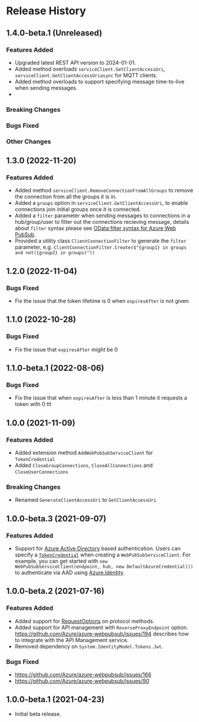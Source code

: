 # Release History

## 1.4.0-beta.1 (Unreleased)

### Features Added

- Upgraded latest REST API version to 2024-01-01.
- Added method overloads `serviceClient.GetClientAccessUri`, `serviceClient.GetClientAccessUriasync` for MQTT clients.
- Added method overloads to support specifying message time-to-live when sending messages.
- 
### Breaking Changes

### Bugs Fixed

### Other Changes

## 1.3.0 (2022-11-20)

### Features Added

- Added method `serviceClient.RemoveConnectionFromAllGroups` to remove the connection from all the groups it is in.
- Added a `groups` option in `serviceClient.GetClientAccessUri`, to enable connections join initial groups once it is connected.
- Added a `filter` parameter when sending messages to connections in a hub/group/user to filter out the connections recieving message, details about `filter` syntax please see [OData filter syntax for Azure Web PubSub](https://aka.ms/awps/filter-syntax).
- Provided a utility class `ClientConnectionFilter` to generate the `filter` parameter, e.g. `ClientConnectionFilter.Create($"{group1} in groups and not({group2} in groups)"))`

## 1.2.0 (2022-11-04)

### Bugs Fixed

- Fix the issue that the token lifetime is 0 when `expiresAfter` is not given.

## 1.1.0 (2022-10-28)

### Bugs Fixed
- Fix the issue that `expiresAfter` might be 0

## 1.1.0-beta.1 (2022-08-06)

### Bugs Fixed
- Fix the issue that when `expiresAfter` is less than 1 minute it requests a token with 0 ttl 

## 1.0.0 (2021-11-09)

### Features Added
- Added extension method `AddWebPubSubServiceClient` for `TokenCredential`
- Added `CloseGroupConnections`, `CloseAllConnections` and `CloseUserConnections`

### Breaking Changes
- Renamed `GenerateClientAccessUri` to `GetClientAccessUri`

## 1.0.0-beta.3 (2021-09-07)

### Features Added
- Support for [Azure Active Directory](https://docs.microsoft.com/azure/active-directory/authentication/) based authentication. Users can specify a [`TokenCredential`](https://docs.microsoft.com/dotnet/api/azure.core.tokencredential) when creating a `WebPubSubServiceClient`. For example, you can get started with `new WebPubSubServiceClient(endpoint, hub, new DefaultAzureCredential())` to authenticate via AAD using [Azure.Identity](https://github.com/Azure/azure-sdk-for-net/blob/main/sdk/identity/Azure.Identity/README.md).

## 1.0.0-beta.2 (2021-07-16)

### Features Added
- Added support for [RequestOptions](https://github.com/Azure/azure-sdk-for-net/blob/main/sdk/core/Azure.Core/samples/ProtocolMethods.md#using-requestoptions-to-customize-behavior) on protocol methods.
- Added support for API management with `ReverseProxyEndpoint` option. https://github.com/Azure/azure-webpubsub/issues/194 describes how to integrate with the API Management service.
- Removed dependency on `System.IdentityModel.Tokens.Jwt`.

### Bugs Fixed
- https://github.com/Azure/azure-webpubsub/issues/166
- https://github.com/Azure/azure-webpubsub/issues/90

## 1.0.0-beta.1 (2021-04-23)
- Initial beta release.
